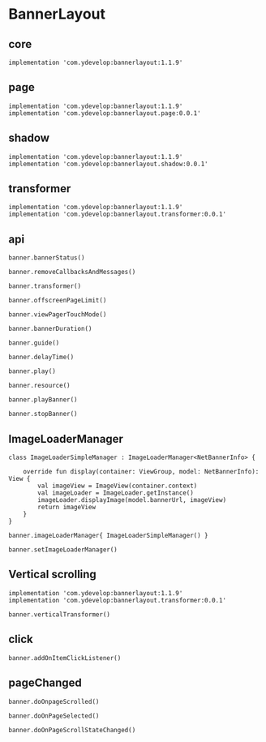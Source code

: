  # BannerLayout

## core

    implementation 'com.ydevelop:bannerlayout:1.1.9'
    
## page

    implementation 'com.ydevelop:bannerlayout:1.1.9'
    implementation 'com.ydevelop:bannerlayout.page:0.0.1'

## shadow

    implementation 'com.ydevelop:bannerlayout:1.1.9'
    implementation 'com.ydevelop:bannerlayout.shadow:0.0.1'

## transformer

    implementation 'com.ydevelop:bannerlayout:1.1.9'
    implementation 'com.ydevelop:bannerlayout.transformer:0.0.1'
    
## api

    banner.bannerStatus()
    
    banner.removeCallbacksAndMessages()
    
    banner.transformer()
    
    banner.offscreenPageLimit()
    
    banner.viewPagerTouchMode()
    
    banner.bannerDuration()
    
    banner.guide()
    
    banner.delayTime()
    
    banner.play()
    
    banner.resource()
    
    banner.playBanner()
    
    banner.stopBanner()
    
## ImageLoaderManager

    class ImageLoaderSimpleManager : ImageLoaderManager<NetBannerInfo> {
    
        override fun display(container: ViewGroup, model: NetBannerInfo): View {
            val imageView = ImageView(container.context)
            val imageLoader = ImageLoader.getInstance()
            imageLoader.displayImage(model.bannerUrl, imageView)
            return imageView
        }
    }
    
    banner.imageLoaderManager{ ImageLoaderSimpleManager() }
    
    banner.setImageLoaderManager()
    
## Vertical scrolling

    implementation 'com.ydevelop:bannerlayout:1.1.9'
    implementation 'com.ydevelop:bannerlayout.transformer:0.0.1'

    banner.verticalTransformer()
    
## click

    banner.addOnItemClickListener()
    
## pageChanged

    banner.doOnpageScrolled()
    
    banner.doOnPageSelected()
    
    banner.doOnPageScrollStateChanged()